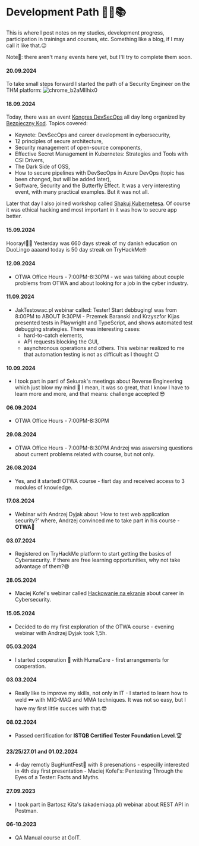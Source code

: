 # Development Path 👣🚀📚
This is where I post notes on my studies, development progress, participation in trainings and courses, etc. Something like a blog, if I may call it like that.😉

Note📃: there aren't many events here yet, but I'll try to complete them soon.


#### 20.09.2024
To take small steps forward I started the path of a Security Engineer on the THM platform:
![chrome_b2aMIIhix0](https://github.com/user-attachments/assets/e956bd28-587d-419c-a45c-fac40097a7a8)


#### 18.09.2024
Today, there was an event [Kongres DevSecOps](https://www.youtube.com/watch?v=03AoBi4bLQ0) all day long organized by [Bezpieczny Kod](https://www.linkedin.com/company/bezpiecznykod/).
Topics covered:
- Keynote: DevSecOps and career development in cybersecurity,
- 12 principles of secure architecture,
- Security management of open-source components,
- Effective Secret Management in Kubernetes: Strategies and Tools with CSI Drivers,
- The Dark Side of OSS,
- How to secure pipelines with DevSecOps in Azure DevOps (topic has been changed, but will be added later),
- Software, Security and the Butterfly Effect.
It was a very interesting event, with many practical examples. But it was not all. 

Later that day I also joined workshop called [Shakuj Kubernetesa](https://www.youtube.com/live/OGPYp9Nf-qI). Of course it was ethical hacking and most important in it was how to secure app better.

#### 15.09.2024
Hooray!🎉🥳
Yesterday was 660 days streak of my danish education on DuoLingo aaaand today is 50 day streak on TryHackMe🤓

#### 12.09.2024
* OTWA Office Hours - 7:00PM-8:30PM - we was talking about couple problems from OTWA and about looking for a job in the cyber industry.

#### 11.09.2024
* JakTestowac.pl webinar called: Tester! Start debbuging! was from 8:00PM to ABOUT 9:30PM - Przemek Baranski and Krzyszfor Kijas presented tests in Playwright and TypeScript, and shows automated test debugging strategies. There was interesting cases:
  - hard-to-catch elements,
  - API requests blocking the GUI,
  - asynchronous operations and others.
This webinar realized to me that automation testing is not as difficult as I thought 😉

#### 10.09.2024
* I took part in partI of Sekurak's meetings about Reverse Engineering which just blow my mind 🤯 I mean, it was so great, that I know I have to learn more and more, and that means: challenge accepted!😎

#### 06.09.2024
* OTWA Office Hours - 7:00PM-8:30PM 

#### 29.08.2024
* OTWA Office Hours - 7:00PM-8:30PM Andrzej was aswersing questions about current problems related with course, but not only.  

#### 26.08.2024
* Yes, and it started! OTWA course - fisrt day and received access to 3 modules of knowledge.

#### 17.08.2024
* Webinar with Andrzej Dyjak about 'How to test web application security?' where, Andrzej convinced me to take part in his course - **OTWA**🙌

#### 03.07.2024
* Registered on TryHackMe platform to start getting the basics of Cybersecurity. If there are free learning opportunities, why not take advantage of them?😄

#### 28.05.2024
* Maciej Kofel's webinar called [Hackowanie na ekranie](https://www.youtube.com/watch?v=vC6ijEVhFXY&t=3s) about career in Cybersecurity.  

#### 15.05.2024
* Decided to do my first exploration of the OTWA course - evening webinar with Andrzej Dyjak took 1,5h. 

#### 05.03.2024
* I started cooperation 🤝 with HumaCare - first arrangements for cooperation.

#### 03.03.2024
* Really like to improve my skills, not only in IT - I started to learn how to weld 🕶 with MIG-MAG and MMA techniques. It was not so easy, but I have my first little succes with that.😎

#### 08.02.2024
* Passed certification for **ISTQB Certified Tester Foundation Level**.🏆

#### 23/25/27.01 and 01.02.2024
* 4-day remotly BugHuntFest👾 with 8 presenations - especilly interested in 4th day first presentation - Maciej Kofel's: Pentesting Through the Eyes of a Tester: Facts and Myths. 

#### 27.09.2023
* I took part in Bartosz Kita's (akademiaqa.pl) webinar about REST API in Postman.

#### 06-10.2023
* QA Manual course at GoIT. 
